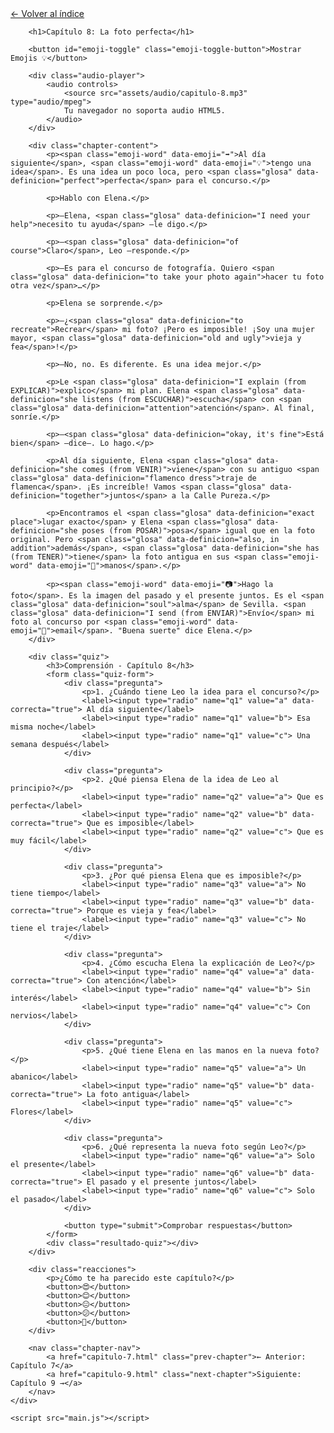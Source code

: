 <!DOCTYPE html>
<html lang="es">
<head>
    <meta charset="UTF-8">
    <meta name="viewport" content="width=device-width, initial-scale=1.0">
    <title>Capítulo 8: La foto perfecta</title>
    <link rel="stylesheet" href="style.css">
</head>
<body>
    <div class="container">
        <a href="index.html" class="back-link">← Volver al índice</a>
        
        <h1>Capítulo 8: La foto perfecta</h1>
        
        <button id="emoji-toggle" class="emoji-toggle-button">Mostrar Emojis 💡</button>
        
        <div class="audio-player">
            <audio controls>
                <source src="assets/audio/capitulo-8.mp3" type="audio/mpeg">
                Tu navegador no soporta audio HTML5.
            </audio>
        </div>
        
        <div class="chapter-content">
            <p><span class="emoji-word" data-emoji="➡️">Al día siguiente</span>, <span class="emoji-word" data-emoji="💡">tengo una idea</span>. Es una idea un poco loca, pero <span class="glosa" data-definicion="perfect">perfecta</span> para el concurso.</p>

            <p>Hablo con Elena.</p>

            <p>—Elena, <span class="glosa" data-definicion="I need your help">necesito tu ayuda</span> —le digo.</p>

            <p>—<span class="glosa" data-definicion="of course">Claro</span>, Leo —responde.</p>

            <p>—Es para el concurso de fotografía. Quiero <span class="glosa" data-definicion="to take your photo again">hacer tu foto otra vez</span>…</p>

            <p>Elena se sorprende.</p>

            <p>—¿<span class="glosa" data-definicion="to recreate">Recrear</span> mi foto? ¡Pero es imposible! ¡Soy una mujer mayor, <span class="glosa" data-definicion="old and ugly">vieja y fea</span>!</p>

            <p>—No, no. Es diferente. Es una idea mejor.</p>

            <p>Le <span class="glosa" data-definicion="I explain (from EXPLICAR)">explico</span> mi plan. Elena <span class="glosa" data-definicion="she listens (from ESCUCHAR)">escucha</span> con <span class="glosa" data-definicion="attention">atención</span>. Al final, sonríe.</p>

            <p>—<span class="glosa" data-definicion="okay, it's fine">Está bien</span> —dice—. Lo hago.</p>

            <p>Al día siguiente, Elena <span class="glosa" data-definicion="she comes (from VENIR)">viene</span> con su antiguo <span class="glosa" data-definicion="flamenco dress">traje de flamenca</span>. ¡Es increíble! Vamos <span class="glosa" data-definicion="together">juntos</span> a la Calle Pureza.</p>

            <p>Encontramos el <span class="glosa" data-definicion="exact place">lugar exacto</span> y Elena <span class="glosa" data-definicion="she poses (from POSAR)">posa</span> igual que en la foto original. Pero <span class="glosa" data-definicion="also, in addition">además</span>, <span class="glosa" data-definicion="she has (from TENER)">tiene</span> la foto antigua en sus <span class="emoji-word" data-emoji="🙌">manos</span>.</p>

            <p><span class="emoji-word" data-emoji="📷">Hago la foto</span>. Es la imagen del pasado y el presente juntos. Es el <span class="glosa" data-definicion="soul">alma</span> de Sevilla. <span class="glosa" data-definicion="I send (from ENVIAR)">Envío</span> mi foto al concurso por <span class="emoji-word" data-emoji="📧">email</span>. "Buena suerte" dice Elena.</p>
        </div>

        <div class="quiz">
            <h3>Comprensión - Capítulo 8</h3>
            <form class="quiz-form">
                <div class="pregunta">
                    <p>1. ¿Cuándo tiene Leo la idea para el concurso?</p>
                    <label><input type="radio" name="q1" value="a" data-correcta="true"> Al día siguiente</label>
                    <label><input type="radio" name="q1" value="b"> Esa misma noche</label>
                    <label><input type="radio" name="q1" value="c"> Una semana después</label>
                </div>

                <div class="pregunta">
                    <p>2. ¿Qué piensa Elena de la idea de Leo al principio?</p>
                    <label><input type="radio" name="q2" value="a"> Que es perfecta</label>
                    <label><input type="radio" name="q2" value="b" data-correcta="true"> Que es imposible</label>
                    <label><input type="radio" name="q2" value="c"> Que es muy fácil</label>
                </div>

                <div class="pregunta">
                    <p>3. ¿Por qué piensa Elena que es imposible?</p>
                    <label><input type="radio" name="q3" value="a"> No tiene tiempo</label>
                    <label><input type="radio" name="q3" value="b" data-correcta="true"> Porque es vieja y fea</label>
                    <label><input type="radio" name="q3" value="c"> No tiene el traje</label>
                </div>

                <div class="pregunta">
                    <p>4. ¿Cómo escucha Elena la explicación de Leo?</p>
                    <label><input type="radio" name="q4" value="a" data-correcta="true"> Con atención</label>
                    <label><input type="radio" name="q4" value="b"> Sin interés</label>
                    <label><input type="radio" name="q4" value="c"> Con nervios</label>
                </div>

                <div class="pregunta">
                    <p>5. ¿Qué tiene Elena en las manos en la nueva foto?</p>
                    <label><input type="radio" name="q5" value="a"> Un abanico</label>
                    <label><input type="radio" name="q5" value="b" data-correcta="true"> La foto antigua</label>
                    <label><input type="radio" name="q5" value="c"> Flores</label>
                </div>

                <div class="pregunta">
                    <p>6. ¿Qué representa la nueva foto según Leo?</p>
                    <label><input type="radio" name="q6" value="a"> Solo el presente</label>
                    <label><input type="radio" name="q6" value="b" data-correcta="true"> El pasado y el presente juntos</label>
                    <label><input type="radio" name="q6" value="c"> Solo el pasado</label>
                </div>

                <button type="submit">Comprobar respuestas</button>
            </form>
            <div class="resultado-quiz"></div>
        </div>

        <div class="reacciones">
            <p>¿Cómo te ha parecido este capítulo?</p>
            <button>😍</button>
            <button>😊</button>
            <button>😐</button>
            <button>😕</button>
            <button>🤔</button>
        </div>

        <nav class="chapter-nav">
            <a href="capitulo-7.html" class="prev-chapter">← Anterior: Capítulo 7</a>
            <a href="capitulo-9.html" class="next-chapter">Siguiente: Capítulo 9 →</a>
        </nav>
    </div>

    <script src="main.js"></script>
</body>
</html>
